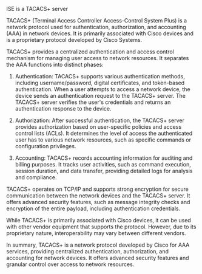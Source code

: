 ISE is a TACACS+ server

TACACS+ (Terminal Access Controller Access-Control System Plus) is a network protocol used for authentication, authorization, and accounting (AAA) in network devices. It is primarily associated with Cisco devices and is a proprietary protocol developed by Cisco Systems.

TACACS+ provides a centralized authentication and access control mechanism for managing user access to network resources. It separates the AAA functions into distinct phases:

1. Authentication: TACACS+ supports various authentication methods, including username/password, digital certificates, and token-based authentication. When a user attempts to access a network device, the device sends an authentication request to the TACACS+ server. The TACACS+ server verifies the user's credentials and returns an authentication response to the device.
    
2. Authorization: After successful authentication, the TACACS+ server provides authorization based on user-specific policies and access control lists (ACLs). It determines the level of access the authenticated user has to various network resources, such as specific commands or configuration privileges.
    
3. Accounting: TACACS+ records accounting information for auditing and billing purposes. It tracks user activities, such as command execution, session duration, and data transfer, providing detailed logs for analysis and compliance.
    

TACACS+ operates on TCP/IP and supports strong encryption for secure communication between the network devices and the TACACS+ server. It offers advanced security features, such as message integrity checks and encryption of the entire payload, including authentication credentials.

While TACACS+ is primarily associated with Cisco devices, it can be used with other vendor equipment that supports the protocol. However, due to its proprietary nature, interoperability may vary between different vendors.

In summary, TACACS+ is a network protocol developed by Cisco for AAA services, providing centralized authentication, authorization, and accounting for network devices. It offers advanced security features and granular control over access to network resources.